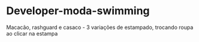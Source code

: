 # Developer-moda-swimming
Macacão, rashguard e casaco - 3 variações de estampado, trocando roupa ao clicar na estampa
